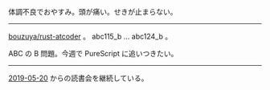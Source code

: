 体調不良でおやすみ。頭が痛い。せきが止まらない。

---

[bouzuya/rust-atcoder][] 。 abc115_b ... abc124_b 。

ABC の B 問題。今週で PureScript に追いつきたい。

---

[2019-05-20][] からの読書会を継続している。

[bouzuya/rust-atcoder]: https://github.com/bouzuya/rust-atcoder
[2019-05-20]: https://blog.bouzuya.net/2019/05/20/

